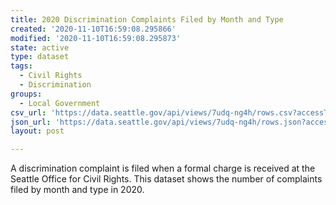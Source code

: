 ```yaml
---
title: 2020 Discrimination Complaints Filed by Month and Type
created: '2020-11-10T16:59:08.295866'
modified: '2020-11-10T16:59:08.295873'
state: active
type: dataset
tags:
  - Civil Rights
  - Discrimination
groups:
  - Local Government
csv_url: 'https://data.seattle.gov/api/views/7udq-ng4h/rows.csv?accessType=DOWNLOAD'
json_url: 'https://data.seattle.gov/api/views/7udq-ng4h/rows.json?accessType=DOWNLOAD'
layout: post

---
```

A discrimination complaint is filed when a formal charge is received at the Seattle Office for Civil Rights. This dataset shows the number of complaints filed by month and type in 2020.

